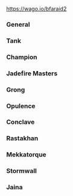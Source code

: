 

https://wago.io/bfaraid2
### General

<script src="https://wago.io/BJb1X0L1V/embed.js?style=dark"></script>


### Tank

<section>
    <script src="https://wago.io/WIrlEo2GA/embed.js?style=dark"></script>
</section>

### Champion

<section>
<script src="https://wago.io/CWSHcWRmK/embed.js?style=dark">
</script>
</section>

### Jadefire Masters
<script src="https://wago.io/nQKhkcSou/embed.js?style=dark"></script>

### Grong
<script src="https://wago.io/LQiL29Om0/embed.js?style=dark"></script>

### Opulence
<script src="https://wago.io/mLTVAQ-s4/embed.js?style=dark"></script>

### Conclave
<script src="https://wago.io/AOn32fgWx/embed.js?style=dark"></script>

### Rastakhan
<script src="https://wago.io/LupLSWXhN/embed.js?style=dark"></script>

### Mekkatorque
<script src="https://wago.io/wlc7PmE3g/embed.js?style=dark"></script>

### Stormwall
<script src="https://wago.io/91MdMZim1/embed.js?style=dark"></script>

### Jaina
<br>
<script src="https://wago.io/rAdLwX4Op/embed.js?style=dark"></script>
<br>
<script src="https://wago.io/0CnOm98JX/embed.js?style=dark"></script>
<br>
<script src="https://wago.io/WBGtOJIUf/embed.js?style=dark"></script>